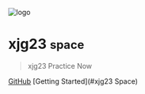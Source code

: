![logo](_media/icon.svg)

# xjg23 <small>space</small>

> xjg23 Practice Now

[GitHub](https://github.com/xjg23/test)
[Getting Started](#xjg23 Space)
